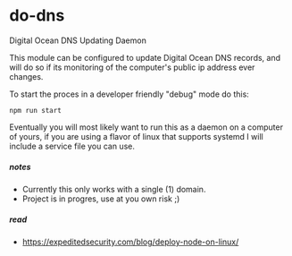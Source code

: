 # do-dns
Digital Ocean DNS Updating Daemon

This module can be configured to update Digital Ocean DNS records, and will do
so if its monitoring of the computer's public ip address ever changes.

To start the proces in a developer friendly "debug" mode do this:

    npm run start

Eventually you will most likely want to run this as a daemon on a computer of
yours, if you are using a flavor of linux that supports systemd I will include
a service file you can use.

##### notes
* Currently this only works with a single (1) domain.
* Project is in progres, use at you own risk ;)

##### read
* https://expeditedsecurity.com/blog/deploy-node-on-linux/
